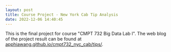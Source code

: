 ```yaml
---
layout: post
title: Course Project - New York Cab Tip Analysis
date: 2022-12-06 14:40:45
---
```


This is the final project for course "CMPT 732 Big Data Lab I". The web blog of the project result can be found at [apphiawang.github.io/cmpt732_nyc_cab/tips/](https://apphiawang.github.io/cmpt732_nyc_cab/tips/).